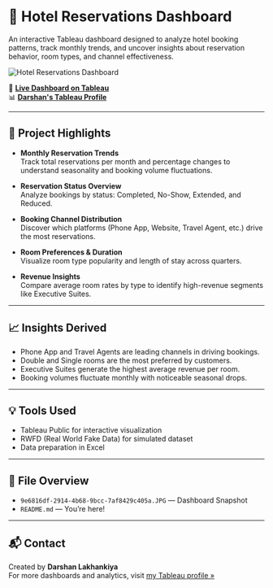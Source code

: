 # 🏨 Hotel Reservations Dashboard

An interactive Tableau dashboard designed to analyze hotel booking patterns, track monthly trends, and uncover insights about reservation behavior, room types, and channel effectiveness.

![Hotel Reservations Dashboard](./9e6816df-2914-4b68-9bcc-7af8429c405a.JPG)

🔗 **[Live Dashboard on Tableau](https://public.tableau.com/app/profile/darshan.lakhankiya/viz/HotelReservationsDashboard_17496980923560/HotelReservationsDashboard)**  
📊 **[Darshan's Tableau Profile](https://public.tableau.com/app/profile/darshan.lakhankiya)**

---

## 📌 Project Highlights

- **Monthly Reservation Trends**  
  Track total reservations per month and percentage changes to understand seasonality and booking volume fluctuations.

- **Reservation Status Overview**  
  Analyze bookings by status: Completed, No-Show, Extended, and Reduced.

- **Booking Channel Distribution**  
  Discover which platforms (Phone App, Website, Travel Agent, etc.) drive the most reservations.

- **Room Preferences & Duration**  
  Visualize room type popularity and length of stay across quarters.

- **Revenue Insights**  
  Compare average room rates by type to identify high-revenue segments like Executive Suites.

---

## 📈 Insights Derived

- Phone App and Travel Agents are leading channels in driving bookings.
- Double and Single rooms are the most preferred by customers.
- Executive Suites generate the highest average revenue per room.
- Booking volumes fluctuate monthly with noticeable seasonal drops.

---

## 💡 Tools Used

- Tableau Public for interactive visualization
- RWFD (Real World Fake Data) for simulated dataset
- Data preparation in Excel

---

## 📂 File Overview

- `9e6816df-2914-4b68-9bcc-7af8429c405a.JPG` — Dashboard Snapshot
- `README.md` — You’re here!

---

## 📬 Contact

Created by **Darshan Lakhankiya**  
For more dashboards and analytics, visit [my Tableau profile »](https://public.tableau.com/app/profile/darshan.lakhankiya)